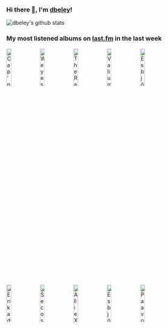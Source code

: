 ### Hi there 👋, I'm [dbeley](https://dbeley.ovh/en)!

![dbeley's github stats](https://github-readme-stats.vercel.app/api?username=dbeley)

### My most listened albums on [last.fm](https://www.last.fm/user/d_beley) in the last week

[<img src='https://lastfm.freetls.fastly.net/i/u/300x300/d94e6542d43e2f0dc1a3c66c6fb56b70.jpg' width='16%' height='16%' alt='Cap’n Jazz - Analphabetapolothology'>](https://www.last.fm/music/cap%25e2%2580%2599n%2bjazz/analphabetapolothology)&nbsp;
[<img src='https://lastfm.freetls.fastly.net/i/u/300x300/8214c56f1e5bc67fcd1f29073dedf822.jpg' width='16%' height='16%' alt='Weyes Blood - And In The Darkness, Hearts Aglow'>](https://www.last.fm/music/weyes%2bblood/and%2bin%2bthe%2bdarkness%252c%2bhearts%2baglow)&nbsp;
[<img src='https://lastfm.freetls.fastly.net/i/u/300x300/a5676e5dd25840428c9784b49d538de1.jpg' width='16%' height='16%' alt='The Raincoats - Odyshape'>](https://www.last.fm/music/the%2braincoats/odyshape)&nbsp;
[<img src='https://lastfm.freetls.fastly.net/i/u/300x300/1f9388c0cd63b11947971039863f6256.jpg' width='16%' height='16%' alt='Valium Aggelein - Black Moon'>](https://www.last.fm/music/valium%2baggelein/black%2bmoon)&nbsp;
[<img src='https://lastfm.freetls.fastly.net/i/u/300x300/665e4a8c056bec1450a184ac17db4a6c.jpg' width='16%' height='16%' alt='Esbjörn Svensson - HOME.S.'>](https://www.last.fm/music/esbj%25c3%25b6rn%2bsvensson/home.s.)&nbsp;
<br>
[<img src='https://lastfm.freetls.fastly.net/i/u/300x300/0e8e2798a498c100fc3254f507cb28e9.png' width='16%' height='16%' alt='Erika de Casier - Sensational'>](https://www.last.fm/music/erika%2bde%2bcasier/sensational)&nbsp;
[<img src='https://lastfm.freetls.fastly.net/i/u/300x300/38cc95656ad37f1eb52204d6023c7c8b.png' width='16%' height='16%' alt='Secos & Molhados - Secos & Molhados'>](https://www.last.fm/music/secos%2b%2526%2bmolhados/secos%2b%2526%2bmolhados)&nbsp;
[<img src='https://lastfm.freetls.fastly.net/i/u/300x300/de4e0824479b1107d11867cc58fe7f0c.png' width='16%' height='16%' alt='Allie X - CollXtion I'>](https://www.last.fm/music/allie%2bx/collxtion%2bi)&nbsp;
[<img src='https://lastfm.freetls.fastly.net/i/u/300x300/1fdb8604f3a84f9c8b1079722ddfc530.png' width='16%' height='16%' alt='Esbjörn Svensson Trio - Seven Days of Falling'>](https://www.last.fm/music/esbj%25c3%25b6rn%2bsvensson%2btrio/seven%2bdays%2bof%2bfalling)&nbsp;
[<img src='https://lastfm.freetls.fastly.net/i/u/300x300/46c99df80d054250844d6f120252f033.png' width='16%' height='16%' alt='Paavoharju - Yhä hämärää'>](https://www.last.fm/music/paavoharju/yh%25c3%25a4%2bh%25c3%25a4m%25c3%25a4r%25c3%25a4%25c3%25a4)&nbsp;
<br>

